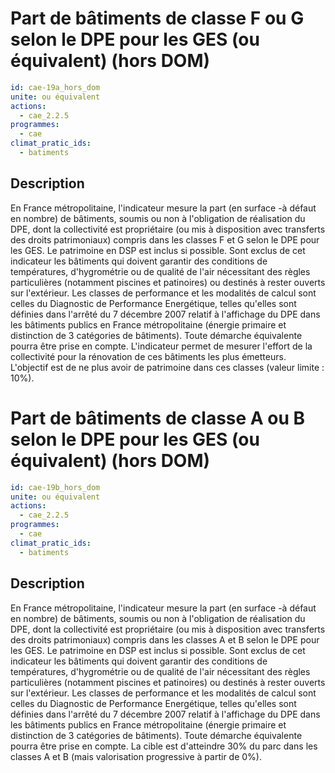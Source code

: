 # Part de bâtiments de classe F ou G selon le DPE pour les GES (ou équivalent) (hors DOM)
```yaml
id: cae-19a_hors_dom
unite: ou équivalent
actions:
  - cae_2.2.5
programmes:
  - cae
climat_pratic_ids:
  - batiments
```
## Description
En France métropolitaine, l'indicateur mesure la part (en surface -à défaut en nombre) de bâtiments, soumis ou non à l'obligation de réalisation du DPE,  dont la collectivité est propriétaire (ou mis à disposition avec transferts des droits patrimoniaux) compris dans les classes F et G selon le DPE pour les GES. Le patrimoine en DSP est inclus si possible.  Sont exclus de cet indicateur les bâtiments qui doivent garantir des conditions de températures, d'hygrométrie ou de qualité de l'air nécessitant des règles particulières (notamment piscines et patinoires) ou destinés à rester ouverts sur l'extérieur. Les classes de performance et les modalités de calcul sont celles du Diagnostic de Performance Energétique, telles qu'elles sont définies dans l'arrêté du 7 décembre 2007 relatif à l'affichage du DPE dans les bâtiments publics en France métropolitaine (énergie primaire et distinction de 3 catégories de bâtiments). Toute démarche équivalente pourra être prise en compte. L'indicateur permet de mesurer l'effort de la collectivité pour la rénovation de ces bâtiments les plus émetteurs. L'objectif est de ne plus avoir de patrimoine dans ces classes (valeur limite : 10%).




# Part de bâtiments de classe A ou B selon le DPE pour les GES (ou équivalent)  (hors DOM)
```yaml
id: cae-19b_hors_dom
unite: ou équivalent
actions:
  - cae_2.2.5
programmes:
  - cae
climat_pratic_ids:
  - batiments
```
## Description
En France métropolitaine, l'indicateur mesure la part (en surface -à défaut en nombre) de bâtiments, soumis ou non à l'obligation de réalisation du DPE, dont la collectivité est propriétaire (ou mis à disposition avec transferts des droits patrimoniaux) compris dans les classes A et B selon le DPE pour les GES. Le patrimoine en DSP est inclus si possible.  Sont exclus de cet indicateur les bâtiments qui doivent garantir des conditions de températures, d'hygrométrie ou de qualité de l'air nécessitant des règles particulières (notamment piscines et patinoires) ou destinés à rester ouverts sur l'extérieur. Les classes de performance et les modalités de calcul sont celles du Diagnostic de Performance Energétique, telles qu'elles sont définies dans l'arrêté du 7 décembre 2007 relatif à l'affichage du DPE dans les bâtiments publics en France métropolitaine (énergie primaire et distinction de 3 catégories de bâtiments). Toute démarche équivalente pourra être prise en compte. La cible est d'atteindre 30% du parc dans les classes A et B (mais valorisation progressive à partir de 0%).




